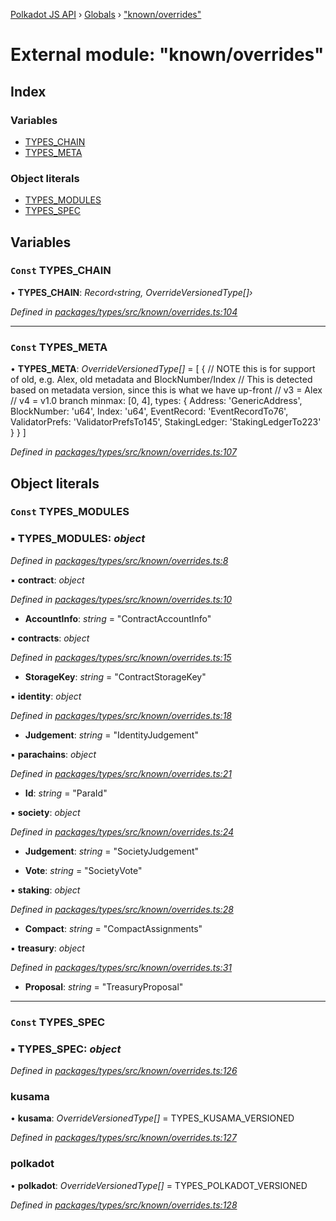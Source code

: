 [Polkadot JS API](../README.md) › [Globals](../globals.md) › ["known/overrides"](_known_overrides_.md)

# External module: "known/overrides"

## Index

### Variables

* [TYPES_CHAIN](_known_overrides_.md#const-types_chain)
* [TYPES_META](_known_overrides_.md#const-types_meta)

### Object literals

* [TYPES_MODULES](_known_overrides_.md#const-types_modules)
* [TYPES_SPEC](_known_overrides_.md#const-types_spec)

## Variables

### `Const` TYPES_CHAIN

• **TYPES_CHAIN**: *Record‹string, OverrideVersionedType[]›*

*Defined in [packages/types/src/known/overrides.ts:104](https://github.com/polkadot-js/api/blob/d9ee39f36/packages/types/src/known/overrides.ts#L104)*

___

### `Const` TYPES_META

• **TYPES_META**: *OverrideVersionedType[]* = [
  {
    // NOTE this is for support of old, e.g. Alex, old metadata and BlockNumber/Index
    // This is detected based on metadata version, since this is what we have up-front
    //   v3 = Alex
    //   v4 = v1.0 branch
    minmax: [0, 4],
    types: {
      Address: 'GenericAddress',
      BlockNumber: 'u64',
      Index: 'u64',
      EventRecord: 'EventRecordTo76',
      ValidatorPrefs: 'ValidatorPrefsTo145',
      StakingLedger: 'StakingLedgerTo223'
    }
  }
]

*Defined in [packages/types/src/known/overrides.ts:107](https://github.com/polkadot-js/api/blob/d9ee39f36/packages/types/src/known/overrides.ts#L107)*

## Object literals

### `Const` TYPES_MODULES

### ▪ **TYPES_MODULES**: *object*

*Defined in [packages/types/src/known/overrides.ts:8](https://github.com/polkadot-js/api/blob/d9ee39f36/packages/types/src/known/overrides.ts#L8)*

▪ **contract**: *object*

*Defined in [packages/types/src/known/overrides.ts:10](https://github.com/polkadot-js/api/blob/d9ee39f36/packages/types/src/known/overrides.ts#L10)*

* **AccountInfo**: *string* = "ContractAccountInfo"

▪ **contracts**: *object*

*Defined in [packages/types/src/known/overrides.ts:15](https://github.com/polkadot-js/api/blob/d9ee39f36/packages/types/src/known/overrides.ts#L15)*

* **StorageKey**: *string* = "ContractStorageKey"

▪ **identity**: *object*

*Defined in [packages/types/src/known/overrides.ts:18](https://github.com/polkadot-js/api/blob/d9ee39f36/packages/types/src/known/overrides.ts#L18)*

* **Judgement**: *string* = "IdentityJudgement"

▪ **parachains**: *object*

*Defined in [packages/types/src/known/overrides.ts:21](https://github.com/polkadot-js/api/blob/d9ee39f36/packages/types/src/known/overrides.ts#L21)*

* **Id**: *string* = "ParaId"

▪ **society**: *object*

*Defined in [packages/types/src/known/overrides.ts:24](https://github.com/polkadot-js/api/blob/d9ee39f36/packages/types/src/known/overrides.ts#L24)*

* **Judgement**: *string* = "SocietyJudgement"

* **Vote**: *string* = "SocietyVote"

▪ **staking**: *object*

*Defined in [packages/types/src/known/overrides.ts:28](https://github.com/polkadot-js/api/blob/d9ee39f36/packages/types/src/known/overrides.ts#L28)*

* **Compact**: *string* = "CompactAssignments"

▪ **treasury**: *object*

*Defined in [packages/types/src/known/overrides.ts:31](https://github.com/polkadot-js/api/blob/d9ee39f36/packages/types/src/known/overrides.ts#L31)*

* **Proposal**: *string* = "TreasuryProposal"

___

### `Const` TYPES_SPEC

### ▪ **TYPES_SPEC**: *object*

*Defined in [packages/types/src/known/overrides.ts:126](https://github.com/polkadot-js/api/blob/d9ee39f36/packages/types/src/known/overrides.ts#L126)*

###  kusama

• **kusama**: *OverrideVersionedType[]* = TYPES_KUSAMA_VERSIONED

*Defined in [packages/types/src/known/overrides.ts:127](https://github.com/polkadot-js/api/blob/d9ee39f36/packages/types/src/known/overrides.ts#L127)*

###  polkadot

• **polkadot**: *OverrideVersionedType[]* = TYPES_POLKADOT_VERSIONED

*Defined in [packages/types/src/known/overrides.ts:128](https://github.com/polkadot-js/api/blob/d9ee39f36/packages/types/src/known/overrides.ts#L128)*
